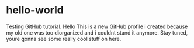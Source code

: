 # hello-world
Testing GitHub tutorial.
Hello
This is a new GitHub profile i created because my old one was too diorganized and i couldnt stand it anymore. Stay tuned, youre gonna see some really cool stuff on here.

